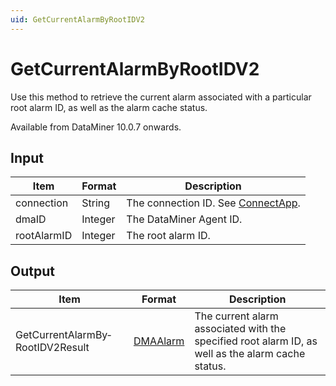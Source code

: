 ```yaml
---
uid: GetCurrentAlarmByRootIDV2
---
```


# GetCurrentAlarmByRootIDV2

Use this method to retrieve the current alarm associated with a particular root alarm ID, as well as the alarm cache status.

Available from DataMiner 10.0.7 onwards.

## Input

| Item        | Format  | Description                                          |
|-------------|---------|------------------------------------------------------|
| connection  | String  | The connection ID. See [ConnectApp](xref:ConnectApp). |
| dmaID       | Integer | The DataMiner Agent ID.                              |
| rootAlarmID | Integer | The root alarm ID.                                   |

## Output

| Item | Format | Description |
|--|--|--|
| GetCurrentAlarmBy­RootIDV2Result | [DMAAlarm](xref:DMAAlarm) | The current alarm associated with the specified root alarm ID, as well as the alarm cache status. |

